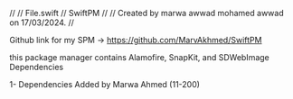 //
//  File.swift
//  SwiftPM
//
//  Created by marwa awwad mohamed awwad on 17/03/2024.
//

Github link for my SPM -> https://github.com/MarvAkhmed/SwiftPM

this package manager contains Alamofire, SnapKit, and SDWebImage Dependencies


1- Dependencies Added by Marwa Ahmed (11-200)
